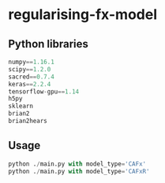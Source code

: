 # regularising-fx-model

## Python libraries

``` Python
numpy==1.16.1
scipy==1.2.0
sacred==0.7.4
keras==2.2.4
tensorflow-gpu==1.14
h5py
sklearn
brian2
brian2hears
```

## Usage

``` Python
python ./main.py with model_type='CAFx'
python ./main.py with model_type='CAFxR'
```
